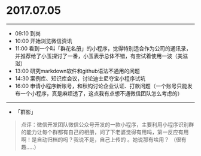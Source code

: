 # 2017.07.05

***

- 09:10  到岗
- 10:00  开始浏览微信资讯
- 11:00  看到一个叫「群花名册」的小程序，觉得特别适合作为公司的通讯录，并推荐给了小玉探讨了一番，小玉表示总体不错，有空试着使用一波（美滋滋）
- 13:00 研究markdown软件和github语法不通用的问题
- 14:30 案例库、知识库会议，讨论迪士尼夺宝小程序试坑
- 16:00 申请小程序新账号，和秋钧讨论企业认证、打款问题（一个账号只能发布一个小程序，真是麻烦透了，这点我有点想不通微信团队怎么考虑的）
  
***

- 「群影」
>点评：微信开发团队微信公众号开发的一款小程序，主要利用小程序识别群的能力让每个群都有自己的相册，问了下老婆觉得有用吗，第一反应有用啊！是自动归档的吗？我说不是，自己上传的 。她说那有啥用？   （很有趣.....）